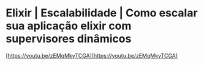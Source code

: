 # Elixir | Escalabilidade | Como escalar sua aplicação elixir com supervisores dinâmicos

[https://youtu.be/zEMqMkyTCGA](https://youtu.be/zEMqMkyTCGA)
